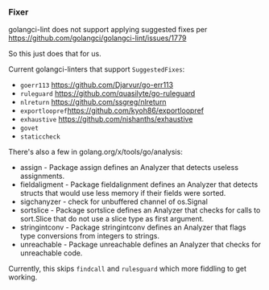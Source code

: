 ### Fixer

golangci-lint does not support applying suggested fixes per https://github.com/golangci/golangci-lint/issues/1779

So this just does that for us.

Current golangci-linters that support `SuggestedFixes`:
- `goerr113` https://github.com/Djarvur/go-err113
- `ruleguard` https://github.com/quasilyte/go-ruleguard
- `nlreturn` https://github.com/ssgreg/nlreturn
- `exportloopref`https://github.com/kyoh86/exportloopref
- `exhaustive` https://github.com/nishanths/exhaustive
- `govet`
- `staticcheck`

There's also a few in golang.org/x/tools/go/analysis:

+ assign - Package assign defines an Analyzer that detects useless assignments.
+ fieldaligment - Package fieldalignment defines an Analyzer that detects structs that would use less memory if their fields were sorted.
+ sigchanyzer - check for unbuffered channel of os.Signal
+ sortslice - Package sortslice defines an Analyzer that checks for calls to sort.Slice that do not use a slice type as first argument.
+ stringintconv - Package stringintconv defines an Analyzer that flags type conversions from integers to strings.
+ unreachable - Package unreachable defines an Analyzer that checks for unreachable code.

Currently, this skips `findcall` and `rulesguard` which more fiddling to get working.

